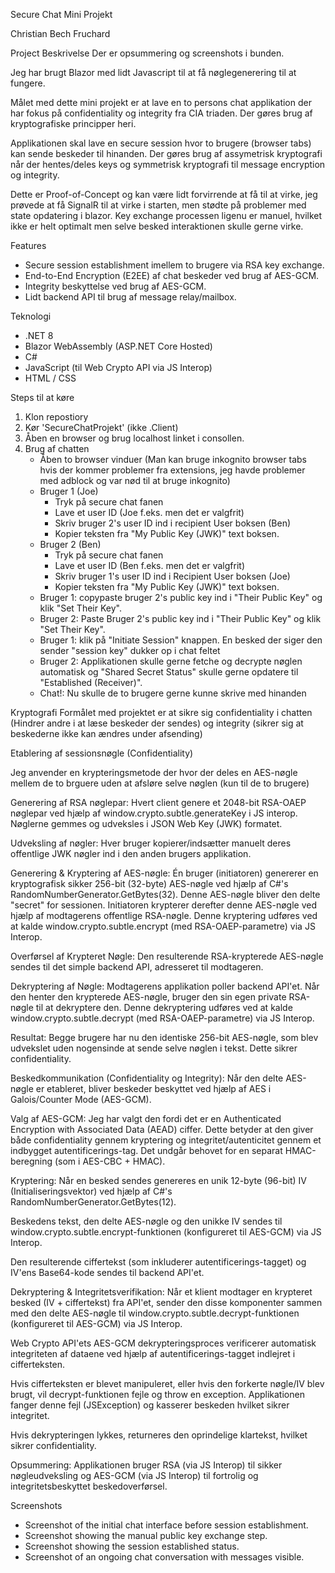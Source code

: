 Secure Chat Mini Projekt

Christian Bech Fruchard

Project Beskrivelse
Der er opsummering og screenshots i bunden.

Jeg har brugt Blazor med lidt Javascript til at få nøglegenerering til at fungere.

Målet med dette mini projekt er at lave en to persons chat applikation der har fokus på confidentiality og integrity fra CIA triaden. Der gøres brug af kryptografiske principper heri.

Applikationen skal lave en secure session hvor to brugere (browser tabs) kan sende beskeder til hinanden. Der gøres brug af assymetrisk kryptografi når der hentes/deles keys og symmetrisk kryptografi til message encryption og integrity.

Dette er Proof-of-Concept og kan være lidt forvirrende at få til at virke, jeg prøvede at få SignalR til at virke i starten, men stødte på problemer med state opdatering i blazor.
Key exchange processen ligenu er manuel, hvilket ikke er helt optimalt men selve besked interaktionen skulle gerne virke.

Features
*   Secure session establishment imellem to brugere via RSA key exchange.
*   End-to-End Encryption (E2EE) af chat beskeder ved brug af AES-GCM.
*   Integrity beskyttelse ved brug af AES-GCM.
*   Lidt backend API til brug af message relay/mailbox.

Teknologi
*   .NET 8
*   Blazor WebAssembly (ASP.NET Core Hosted)
*   C#
*   JavaScript (til Web Crypto API via JS Interop)
*   HTML / CSS

Steps til at køre
1.  Klon repostiory
2.  Kør 'SecureChatProjekt' (ikke .Client)
3.  Åben en browser og brug localhost linket i consollen.
4.  Brug af chatten
    *   Åben to browser vinduer (Man kan bruge inkognito browser tabs hvis der kommer problemer fra extensions, jeg havde problemer med adblock og var nød til at bruge inkognito)
    *   Bruger 1 (Joe)
        *   Tryk på secure chat fanen
        *   Lave et user ID (Joe f.eks. men det er valgfrit)
        *   Skriv bruger 2's user ID ind i recipient User boksen (Ben)
        *   Kopier teksten fra "My Public Key (JWK)" text boksen.
    *   Bruger 2 (Ben)
        *   Tryk på secure chat fanen
        *   Lave et user ID (Ben f.eks. men det er valgfrit)
        *   Skriv bruger 1's user ID ind i Recipient User boksen (Joe)
        *   Kopier teksten fra "My Public Key (JWK)" text boksen.
    *   Bruger 1: copypaste bruger 2's public key ind i "Their Public Key" og klik "Set Their Key".
    *   Bruger 2: Paste Bruger 2's public key ind i "Their Public Key" og klik "Set Their Key".
    *   Bruger 1: klik på "Initiate Session" knappen. En besked der siger den sender "session key" dukker op i chat feltet
    *   Bruger 2: Applikationen skulle gerne fetche og decrypte nøglen automatisk og "Shared Secret Status" skulle gerne opdatere til "Established (Receiver)".
    *   Chat!: Nu skulle de to brugere gerne kunne skrive med hinanden

Kryptografi
Formålet med projektet er at sikre sig confidentiality i chatten (Hindrer andre i at læse beskeder der sendes) og integrity (sikrer sig at beskederne ikke kan ændres under afsending)


Etablering af sessionsnøgle (Confidentiality)

Jeg anvender en krypteringsmetode der hvor der deles en AES-nøgle mellem de to brguere uden at afsløre selve nøglen (kun til de to brugere)

Generering af RSA nøglepar: Hvert client genere et 2048-bit RSA-OAEP nøglepar ved hjælp af window.crypto.subtle.generateKey i JS interop. Nøglerne gemmes og udveksles i JSON Web Key (JWK) formatet.

Udveksling af nøgler: Hver bruger kopierer/indsætter manuelt deres offentlige JWK nøgler ind i den anden brugers applikation.

Generering & Kryptering af AES-nøgle: Én bruger (initiatoren) genererer en kryptografisk sikker 256-bit (32-byte) AES-nøgle ved hjælp af C#'s RandomNumberGenerator.GetBytes(32). Denne AES-nøgle bliver den delte "secret" for sessionen.
Initiatoren krypterer derefter denne AES-nøgle ved hjælp af modtagerens offentlige RSA-nøgle. Denne kryptering udføres ved at kalde window.crypto.subtle.encrypt (med RSA-OAEP-parametre) via JS Interop.

Overførsel af Krypteret Nøgle: Den resulterende RSA-krypterede AES-nøgle sendes til det simple backend API, adresseret til modtageren.

Dekryptering af Nøgle: Modtagerens applikation poller backend API'et. Når den henter den krypterede AES-nøgle, bruger den sin egen private RSA-nøgle til at dekryptere den. Denne dekryptering udføres ved at kalde window.crypto.subtle.decrypt (med RSA-OAEP-parametre) via JS Interop.

Resultat: Begge brugere har nu den identiske 256-bit AES-nøgle, som blev udvekslet uden nogensinde at sende selve nøglen i tekst. Dette sikrer confidentiality.

Beskedkommunikation (Confidentiality og Integrity):
Når den delte AES-nøgle er etableret, bliver beskeder beskyttet ved hjælp af AES i Galois/Counter Mode (AES-GCM).

Valg af AES-GCM: Jeg har valgt den fordi det er en Authenticated Encryption with Associated Data (AEAD) ciffer. Dette betyder at den giver både confidentiality gennem kryptering og integritet/autenticitet gennem et indbygget autentificerings-tag. Det undgår behovet for en separat HMAC-beregning (som i AES-CBC + HMAC).

Kryptering:
Når en besked sendes genereres en unik 12-byte (96-bit) IV (Initialiseringsvektor) ved hjælp af C#'s RandomNumberGenerator.GetBytes(12).

Beskedens tekst, den delte AES-nøgle og den unikke IV sendes til window.crypto.subtle.encrypt-funktionen (konfigureret til AES-GCM) via JS Interop.

Den resulterende ciffertekst (som inkluderer autentificerings-tagget) og IV'ens Base64-kode sendes til backend API'et.

Dekryptering & Integritetsverifikation:
Når et klient modtager en krypteret besked (IV + ciffertekst) fra API'et, sender den disse komponenter sammen med den delte AES-nøgle til window.crypto.subtle.decrypt-funktionen (konfigureret til AES-GCM) via JS Interop.

Web Crypto API'ets AES-GCM dekrypteringsproces verificerer automatisk integriteten af dataene ved hjælp af autentificerings-tagget indlejret i cifferteksten.

Hvis cifferteksten er blevet manipuleret, eller hvis den forkerte nøgle/IV blev brugt, vil decrypt-funktionen fejle og throw en exception. Applikationen fanger denne fejl (JSException) og kasserer beskeden hvilket sikrer integritet.

Hvis dekrypteringen lykkes, returneres den oprindelige klartekst, hvilket sikrer confidentiality.



Opsummering:
Applikationen bruger RSA (via JS Interop) til sikker nøgleudveksling og AES-GCM (via JS Interop) til fortrolig og integritetsbeskyttet beskedoverførsel.

Screenshots
*   Screenshot of the initial chat interface before session establishment.
*   Screenshot showing the manual public key exchange step.
*   Screenshot showing the session established status.
*   Screenshot of an ongoing chat conversation with messages visible.
